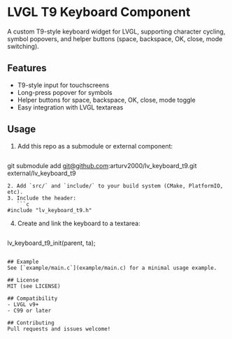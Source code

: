 # LVGL T9 Keyboard Component

A custom T9-style keyboard widget for LVGL, supporting character cycling, symbol popovers, and helper buttons (space, backspace, OK, close, mode switching).

## Features
- T9-style input for touchscreens
- Long-press popover for symbols
- Helper buttons for space, backspace, OK, close, mode toggle
- Easy integration with LVGL textareas

## Usage
1. Add this repo as a submodule or external component:
   ```sh
git submodule add git@github.com:arturv2000/lv_keyboard_t9.git external/lv_keyboard_t9
```
2. Add `src/` and `include/` to your build system (CMake, PlatformIO, etc).
3. Include the header:
   ```c
#include "lv_keyboard_t9.h"
```
4. Create and link the keyboard to a textarea:
   ```c
lv_keyboard_t9_init(parent, ta);
```

## Example
See [`example/main.c`](example/main.c) for a minimal usage example.

## License
MIT (see LICENSE)

## Compatibility
- LVGL v9+
- C99 or later

## Contributing
Pull requests and issues welcome!
